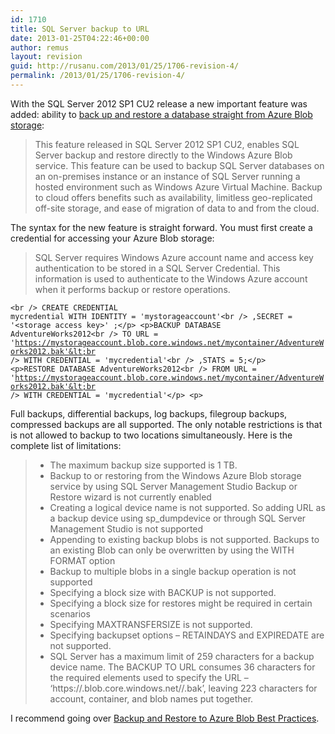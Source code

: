 ```yaml
---
id: 1710
title: SQL Server backup to URL
date: 2013-01-25T04:22:46+00:00
author: remus
layout: revision
guid: http://rusanu.com/2013/01/25/1706-revision-4/
permalink: /2013/01/25/1706-revision-4/
---
```

With the SQL Server 2012 SP1 CU2 release a new important feature was added: ability to [back up and restore a database straight from Azure Blob storage](http://msdn.microsoft.com/en-us/library/jj919148.aspx):

> This feature released in SQL Server 2012 SP1 CU2, enables SQL Server backup and restore directly to the Windows Azure Blob service. This feature can be used to backup SQL Server databases on an on-premises instance or an instance of SQL Server running a hosted environment such as Windows Azure Virtual Machine. Backup to cloud offers benefits such as availability, limitless geo-replicated off-site storage, and ease of migration of data to and from the cloud. 

The syntax for the new feature is straight forward. You must first create a credential for accessing your Azure Blob storage:

> SQL Server requires Windows Azure account name and access key authentication to be stored in a SQL Server Credential. This information is used to authenticate to the Windows Azure account when it performs backup or restore operations.

<code class="prettyprint lang-sql">&lt;br />
CREATE CREDENTIAL mycredential WITH IDENTITY = 'mystorageaccount'&lt;br />
       ,SECRET = '&lt;storage access key>' ;&lt;/p>
&lt;p>BACKUP DATABASE AdventureWorks2012&lt;br />
      TO URL = 'https://mystorageaccount.blob.core.windows.net/mycontainer/AdventureWorks2012.bak'&lt;br />
      WITH CREDENTIAL = 'mycredential'&lt;br />
     ,STATS = 5;&lt;/p>
&lt;p>RESTORE DATABASE AdventureWorks2012&lt;br />
     FROM URL = 'https://mystorageaccount.blob.core.windows.net/mycontainer/AdventureWorks2012.bak'&lt;br />
     WITH CREDENTIAL = 'mycredential'&lt;/p>
&lt;p></code>

Full backups, differential backups, log backups, filegroup backups, compressed backups are all supported. The only notable restrictions is that is not allowed to backup to two locations simultaneously. Here is the complete list of limitations:

>   * The maximum backup size supported is 1 TB.
>   * Backup to or restoring from the Windows Azure Blob storage service by using SQL Server Management Studio Backup or Restore wizard is not currently enabled
>   * Creating a logical device name is not supported. So adding URL as a backup device using sp_dumpdevice or through SQL Server Management Studio is not supported
>   * Appending to existing backup blobs is not supported. Backups to an existing Blob can only be overwritten by using the WITH FORMAT option
>   * Backup to multiple blobs in a single backup operation is not supported
>   * Specifying a block size with BACKUP is not supported.
>   * Specifying a block size for restores might be required in certain scenarios
>   * Specifying MAXTRANSFERSIZE is not supported.
>   * Specifying backupset options &#8211; RETAINDAYS and EXPIREDATE are not supported.
>   * SQL Server has a maximum limit of 259 characters for a backup device name. The BACKUP TO URL consumes 36 characters for the required elements used to specify the URL – ‘https://.blob.core.windows.net//.bak’, leaving 223 characters for account, container, and blob names put together.

I recommend going over [Backup and Restore to Azure Blob Best Practices](http://msdn.microsoft.com/en-us/library/jj919149.aspx).